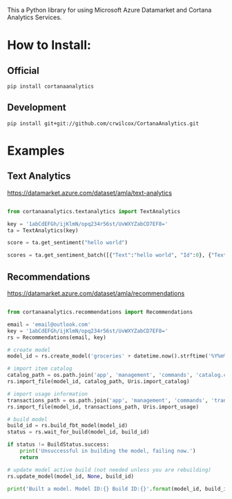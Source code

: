 This a Python library for using Microsoft Azure Datamarket and Cortana Analytics Services.

# How to Install: 
## Official
	pip install cortanaanalytics
## Development
	pip install git+git://github.com/crwilcox/CortanaAnalytics.git


# Examples

## Text Analytics
https://datamarket.azure.com/dataset/amla/text-analytics

```python

from cortanaanalytics.textanalytics import TextAnalytics

key = '1abCdEFGh/ijKlmN/opq234r56st/UvWXYZabCD7EF8='
ta = TextAnalytics(key)

score = ta.get_sentiment("hello world")

scores = ta.get_sentiment_batch([{"Text":"hello world", "Id":0}, {"Text":"hello world again", "Id":2}])
```

## Recommendations
https://datamarket.azure.com/dataset/amla/recommendations

```python

from cortanaanalytics.recommendations import Recommendations

email = 'email@outlook.com'
key = '1abCdEFGh/ijKlmN/opq234r56st/UvWXYZabCD7EF8='
rs = Recommendations(email, key)

# create model
model_id = rs.create_model('groceries' + datetime.now().strftime('%Y%m%d%H%M%S'))

# import item catalog
catalog_path = os.path.join('app', 'management', 'commands', 'catalog.csv')
rs.import_file(model_id, catalog_path, Uris.import_catalog)

# import usage information
transactions_path = os.path.join('app', 'management', 'commands', 'transactions.csv')
rs.import_file(model_id, transactions_path, Uris.import_usage)

# build model
build_id = rs.build_fbt_model(model_id)
status = rs.wait_for_build(model_id, build_id)

if status != BuildStatus.success:
    print('Unsuccessful in building the model, failing now.')
    return

# update model active build (not needed unless you are rebuilding)
rs.update_model(model_id, None, build_id)

print('Built a model. Model ID:{} Build ID:{}'.format(model_id, build_id))
```
